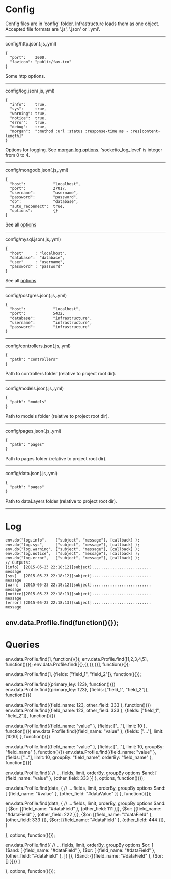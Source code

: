 Config
======
  Config files are in 'config' folder. Infrastructure loads them as one object. Accepted file formats are '.js', '.json' or '.yml'.


  ---
  config/http.json(.js,.yml)

    {
      "port":    3000,
      "favicon": "public/fav.ico"
    }
  Some http options.

  ---
  config/log.json(.js,.yml)

    {
      "info":    true,
      "sys":     true,
      "warning": true,
      "notice":  true,
      "error":   true,
      "debug":   true,
      "morgan":  ":method :url :status :response-time ms - :res[content-length]"
    }
    
  Options for logging. See [morgan log options](https://github.com/expressjs/morgan). 'socketio_log_level' is integer from 0 to 4.

  ---
  config/mongodb.json(.js,.yml)

    {
      "host":            "localhost",
      "port":            27017,
      "username":        "username",
      "password":        "password",
      "db":              "database",
      "auto_reconnect":  true,
      "options":         {}
    }

  See all [options](http://mongodb.github.io/node-mongodb-native/api-generated/mongoclient.html)

  ---
  config/mysql.json(.js,.yml)

    {
      "host"     : "localhost",
      "database":  "database",
      "user"     : "username",
      "password" : "password"
    }

  See all [options](https://github.com/felixge/node-mysql/#connection-options)

  ---
  config/postgres.json(.js,.yml)

    {
      "host":            "localhost",
      "port":            5432,
      "database":        "infrastructure",
      "username":        "infrastructure",
      "password":        "infrastructure"
    }

  ---
  config/controllers.json(.js,.yml)

    {
      "path": "controllers"
    }
  Path to controllers folder (relative to project root dir).

  ---
  config/models.json(.js,.yml)

    {
      "path": "models"
    }

  Path to models folder (relative to project root dir).

  ---
  config/pages.json(.js,.yml)

    {
      "path": "pages"
    }

  Path to pages folder (relative to project root dir).

  ---
  config/data.json(.js,.yml)

    {
      "path": "pages"
    }

  Path to dataLayers folder (relative to project root dir).

  ---


Log
===
    env.do("log.info",    ["subject", "message"], [callback] );
    env.do("log.sys",     ["subject", "message"], [callback] );
    env.do("log.warning", ["subject", "message"], [callback] );
    env.do("log.notice",  ["subject", "message"], [callback] );
    env.do("log.error",   ["subject", "message"], [callback] );
    // Outputs:
    [info]  [2015-05-23 22:18:12][subject].......................... message          
    [sys]   [2015-05-23 22:18:12][subject].......................... message
    [warn]  [2015-05-23 22:18:12][subject].......................... message
    [notice][2015-05-23 22:18:13][subject].......................... message
    [error] [2015-05-23 22:18:13][subject].......................... message







env.data.Profile.find(function(){});
-------------------------------------------------------------------------------------------------------



Queries
=======




env.data.Profile.find(1, function(){});
env.data.Profile.find([1,2,3,4,5], function(){});
env.data.Profile.find([{},{},{},{}], function(){});

env.data.Profile.find(1, {fields: ["field_1", "field_2"]}, function(){});

env.data.Profile.find({primary_ley: 123}, function(){})
env.data.Profile.find({primary_ley: 123}, {fields: ["field_1", "field_2"]}, function(){})

env.data.Profile.find({field_name:  123, other_field: 333 }, function(){})
env.data.Profile.find({field_name:  123, other_field: 333 }, {fields: ["field_1", "field_2"]}, function(){})

env.data.Profile.find({field_name: "value" }, {fields: ["..."], limit: 10 }, function(){})
env.data.Profile.find({field_name: "value" }, {fields: ["..."], limit: [10,10] }, function(){})

env.data.Profile.find({field_name: "value" }, {fields: ["..."], limit: 10, groupBy: "field_name" }, function(){})
env.data.Profile.find({field_name: "value" }, {fields: ["..."], limit: 10, groupBy: "field_name", orderBy: "field_name" }, function(){})

env.data.Profile.find({
    // ... fields, limit, orderBy, groupBy options
    $and: [ {field_name: "value" }, {other_field: 333 }]
}, options, function(){});

env.data.Profile.find(data, {
    // ... fields, limit, orderBy, groupBy options
    $and: [ {field_name: "#value" }, {other_field: "#dataValue" }]
}, function(){});

env.data.Profile.find(data, {
    // ... fields, limit, orderBy, groupBy options
    $and: [ 
        {$or: [{field_name: "#dataField" }, {other_field: 111 }]},
        {$or: [{field_name: "#dataField" }, {other_field: 222 }]},
        {$or: [{field_name: "#dataField" }, {other_field: 333 }]},
        {$or: [{field_name: "#dataField" }, {other_field: 444 }]},
    ]

}, options, function(){});

env.data.Profile.find({
    // ... fields, limit, orderBy, groupBy options
    $or: [ 
        {$and: [
                {field_name: "#dataField" }, 
                {$or: [
                    {field_name:  "#dataField" },
                    {other_field: "#dataField" }, 
                ]}
        ]},
        {$and: {[{field_name: "#dataField" }, {$or: [] }]}}
    ]

}, options, function(){});

